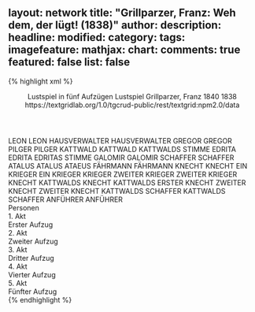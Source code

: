 layout: network
title: "Grillparzer, Franz: Weh dem, der lügt! (1838)"
author:
description:
headline:
modified:
category:
tags:
imagefeature:
mathjax:
chart:
comments: true
featured: false
list: false
---
{% highlight xml %}
<?xml-model href="https://raw.githubusercontent.com/DLiNa/project/master/rules/lina.rnc"?><?xml-model href="https://raw.githubusercontent.com/DLiNa/project/master/rules/lina.sch"?>
<play xmlns="http://lina.digital">
  <header>
    <title>Weh dem, der lügt!</title>
    <subtitle>Lustspiel in fünf Aufzügen</subtitle>
    <genretitle>Lustspiel</genretitle>
    <author>Grillparzer, Franz</author>
    <date type="print" when="1840">1840</date>
    <date type="premiere" when="1838">1838</date>
    <date type="written"/>
    <source>https://textgridlab.org/1.0/tgcrud-public/rest/textgrid:npm2.0/data</source>
  </header>
  <personae>
    <character>
      <name>LEON</name>
      <alias xml:id="leon">
        <name>LEON</name>
      </alias>
    </character>
    <character>
      <name>HAUSVERWALTER</name>
      <alias xml:id="hausverwalter">
        <name>HAUSVERWALTER</name>
      </alias>
    </character>
    <character>
      <name>GREGOR</name>
      <alias xml:id="gregor">
        <name>GREGOR</name>
      </alias>
    </character>
    <character>
      <name>PILGER</name>
      <alias xml:id="pilger">
        <name>PILGER</name>
      </alias>
    </character>
    <character>
      <name>KATTWALD</name>
      <alias xml:id="kattwald">
        <name>KATTWALD</name>
      </alias>
      <alias xml:id="kattwalds_stimme">
        <name>KATTWALDS STIMME</name>
      </alias>
    </character>
    <character>
      <name>EDRITA</name>
      <alias xml:id="edrita">
        <name>EDRITA</name>
      </alias>
      <alias xml:id="edritas_stimme">
        <name>EDRITAS STIMME</name>
      </alias>
    </character>
    <character>
      <name>GALOMIR</name>
      <alias xml:id="galomir">
        <name>GALOMIR</name>
      </alias>
    </character>
    <character>
      <name>SCHAFFER</name>
      <alias xml:id="schaffer">
        <name>SCHAFFER</name>
      </alias>
    </character>
    <character>
      <name>ATALUS</name>
      <alias xml:id="atalus">
        <name>ATALUS</name>
      </alias>
      <alias xml:id="ataeus">
        <name>ATAEUS</name>
      </alias>
    </character>
    <character>
      <name>FÄHRMANN</name>
      <alias xml:id="fährmann">
        <name>FÄHRMANN</name>
      </alias>
    </character>
    <character>
      <name>KNECHT</name>
      <alias xml:id="knecht">
        <name>KNECHT</name>
      </alias>
    </character>
    <character>
      <name>EIN KRIEGER</name>
      <alias xml:id="ein_krieger">
        <name>EIN KRIEGER</name>
      </alias>
      <alias xml:id="krieger">
        <name>KRIEGER</name>
      </alias>
    </character>
    <character>
      <name>ZWEITER KRIEGER</name>
      <alias xml:id="zweiter_krieger">
        <name>ZWEITER KRIEGER</name>
      </alias>
    </character>
    <character>
      <name>KNECHT KATTWALDS</name>
      <alias xml:id="knecht_kattwalds">
        <name>KNECHT KATTWALDS</name>
      </alias>
      <alias xml:id="erster_knecht">
        <name>ERSTER KNECHT</name>
      </alias>
    </character>
    <character>
      <name>ZWEITER KNECHT</name>
      <alias xml:id="zweiter_knecht">
        <name>ZWEITER KNECHT</name>
      </alias>
    </character>
    <character>
      <name>KATTWALDS SCHAFFER</name>
      <alias xml:id="kattwalds_schaffer">
        <name>KATTWALDS SCHAFFER</name>
      </alias>
    </character>
    <character>
      <name>ANFÜHRER</name>
      <alias xml:id="anführer">
        <name>ANFÜHRER</name>
      </alias>
    </character>
  </personae>
  <text>
    <div>
      <head>Personen</head>
    </div>
    <div>
      <head>1. Akt</head>
      <div>
        <head>Erster Aufzug</head>
        <sp who="#leon">
          <amount n="69" unit="speech_acts"/>
          <amount n="1890" unit="words"/>
          <amount n="250" unit="lines"/>
          <amount n="9509" unit="chars"/>
        </sp>
        <sp who="#hausverwalter">
          <amount n="15" unit="speech_acts"/>
          <amount n="208" unit="words"/>
          <amount n="29" unit="lines"/>
          <amount n="1090" unit="chars"/>
        </sp>
        <sp who="#gregor">
          <amount n="48" unit="speech_acts"/>
          <amount n="1362" unit="words"/>
          <amount n="183" unit="lines"/>
          <amount n="7021" unit="chars"/>
        </sp>
        <sp who="#pilger">
          <amount n="6" unit="speech_acts"/>
          <amount n="28" unit="words"/>
          <amount n="7" unit="lines"/>
          <amount n="178" unit="chars"/>
        </sp>
      </div>
    </div>
    <div>
      <head>2. Akt</head>
      <div>
        <head>Zweiter Aufzug</head>
        <sp who="#pilger">
          <amount n="24" unit="speech_acts"/>
          <amount n="211" unit="words"/>
          <amount n="37" unit="lines"/>
          <amount n="1006" unit="chars"/>
        </sp>
        <sp who="#leon">
          <amount n="117" unit="speech_acts"/>
          <amount n="1821" unit="words"/>
          <amount n="275" unit="lines"/>
          <amount n="9238" unit="chars"/>
        </sp>
        <sp who="#kattwald">
          <amount n="68" unit="speech_acts"/>
          <amount n="979" unit="words"/>
          <amount n="152" unit="lines"/>
          <amount n="4920" unit="chars"/>
        </sp>
        <sp who="#edrita">
          <amount n="50" unit="speech_acts"/>
          <amount n="737" unit="words"/>
          <amount n="107" unit="lines"/>
          <amount n="3761" unit="chars"/>
        </sp>
        <sp who="#galomir">
          <amount n="2" unit="speech_acts"/>
          <amount n="2" unit="words"/>
          <amount n="2" unit="lines"/>
          <amount n="7" unit="chars"/>
        </sp>
        <sp who="#schaffer">
          <amount n="1" unit="speech_acts"/>
          <amount n="36" unit="words"/>
          <amount n="4" unit="lines"/>
          <amount n="179" unit="chars"/>
        </sp>
        <sp who="#atalus">
          <amount n="22" unit="speech_acts"/>
          <amount n="293" unit="words"/>
          <amount n="44" unit="lines"/>
          <amount n="1455" unit="chars"/>
        </sp>
      </div>
    </div>
    <div>
      <head>3. Akt</head>
      <div>
        <head>Dritter Aufzug</head>
        <sp who="#leon">
          <amount n="72" unit="speech_acts"/>
          <amount n="1732" unit="words"/>
          <amount n="233" unit="lines"/>
          <amount n="8722" unit="chars"/>
        </sp>
        <sp who="#atalus">
          <amount n="21" unit="speech_acts"/>
          <amount n="182" unit="words"/>
          <amount n="28" unit="lines"/>
          <amount n="847" unit="chars"/>
        </sp>
        <sp who="#edrita">
          <amount n="30" unit="speech_acts"/>
          <amount n="763" unit="words"/>
          <amount n="101" unit="lines"/>
          <amount n="3794" unit="chars"/>
        </sp>
        <sp who="#kattwalds_stimme">
          <amount n="1" unit="speech_acts"/>
          <amount n="7" unit="words"/>
          <amount n="1" unit="lines"/>
          <amount n="32" unit="chars"/>
        </sp>
        <sp who="#kattwald">
          <amount n="33" unit="speech_acts"/>
          <amount n="282" unit="words"/>
          <amount n="52" unit="lines"/>
          <amount n="1398" unit="chars"/>
        </sp>
      </div>
    </div>
    <div>
      <head>4. Akt</head>
      <div>
        <head>Vierter Aufzug</head>
        <sp who="#leon">
          <amount n="41" unit="speech_acts"/>
          <amount n="506" unit="words"/>
          <amount n="75" unit="lines"/>
          <amount n="2516" unit="chars"/>
        </sp>
        <sp who="#atalus">
          <amount n="26" unit="speech_acts"/>
          <amount n="255" unit="words"/>
          <amount n="41" unit="lines"/>
          <amount n="1232" unit="chars"/>
        </sp>
        <sp who="#edritas_stimme">
          <amount n="1" unit="speech_acts"/>
          <amount n="1" unit="words"/>
          <amount n="1" unit="lines"/>
          <amount n="5" unit="chars"/>
        </sp>
        <sp who="#edrita">
          <amount n="56" unit="speech_acts"/>
          <amount n="1298" unit="words"/>
          <amount n="176" unit="lines"/>
          <amount n="6462" unit="chars"/>
        </sp>
        <sp who="#ataeus">
          <amount n="1" unit="speech_acts"/>
          <amount n="7" unit="words"/>
          <amount n="2" unit="lines"/>
          <amount n="35" unit="chars"/>
        </sp>
        <sp who="#galomir">
          <amount n="27" unit="speech_acts"/>
          <amount n="203" unit="words"/>
          <amount n="51" unit="lines"/>
          <amount n="894" unit="chars"/>
        </sp>
        <sp who="#schaffer">
          <amount n="7" unit="speech_acts"/>
          <amount n="54" unit="words"/>
          <amount n="9" unit="lines"/>
          <amount n="284" unit="chars"/>
        </sp>
        <sp who="#fährmann">
          <amount n="17" unit="speech_acts"/>
          <amount n="427" unit="words"/>
          <amount n="58" unit="lines"/>
          <amount n="2246" unit="chars"/>
        </sp>
        <sp who="#knecht">
          <amount n="3" unit="speech_acts"/>
          <amount n="74" unit="words"/>
          <amount n="9" unit="lines"/>
          <amount n="379" unit="chars"/>
        </sp>
        <sp who="#ein_krieger">
          <amount n="1" unit="speech_acts"/>
          <amount n="2" unit="words"/>
          <amount n="1" unit="lines"/>
          <amount n="8" unit="chars"/>
        </sp>
        <sp who="#krieger">
          <amount n="1" unit="speech_acts"/>
          <amount n="1" unit="words"/>
          <amount n="1" unit="lines"/>
          <amount n="7" unit="chars"/>
        </sp>
        <sp who="#zweiter_krieger">
          <amount n="3" unit="speech_acts"/>
          <amount n="36" unit="words"/>
          <amount n="6" unit="lines"/>
          <amount n="184" unit="chars"/>
        </sp>
        <sp who="#kattwald">
          <amount n="5" unit="speech_acts"/>
          <amount n="67" unit="words"/>
          <amount n="9" unit="lines"/>
          <amount n="341" unit="chars"/>
        </sp>
      </div>
    </div>
    <div>
      <head>5. Akt</head>
      <div>
        <head>Fünfter Aufzug</head>
        <sp who="#leon">
          <amount n="25" unit="speech_acts"/>
          <amount n="1028" unit="words"/>
          <amount n="135" unit="lines"/>
          <amount n="5347" unit="chars"/>
        </sp>
        <sp who="#knecht_kattwalds">
          <amount n="1" unit="speech_acts"/>
          <amount n="3" unit="words"/>
          <amount n="1" unit="lines"/>
          <amount n="17" unit="chars"/>
        </sp>
        <sp who="#knecht_kattwalds">
          <amount n="1" unit="speech_acts"/>
          <amount n="4" unit="words"/>
          <amount n="1" unit="lines"/>
          <amount n="19" unit="chars"/>
        </sp>
        <sp who="#zweiter_knecht">
          <amount n="2" unit="speech_acts"/>
          <amount n="4" unit="words"/>
          <amount n="2" unit="lines"/>
          <amount n="18" unit="chars"/>
        </sp>
        <sp who="#erster_knecht">
          <amount n="2" unit="speech_acts"/>
          <amount n="6" unit="words"/>
          <amount n="2" unit="lines"/>
          <amount n="29" unit="chars"/>
        </sp>
        <sp who="#kattwalds_schaffer">
          <amount n="1" unit="speech_acts"/>
          <amount n="4" unit="words"/>
          <amount n="1" unit="lines"/>
          <amount n="16" unit="chars"/>
        </sp>
        <sp who="#schaffer">
          <amount n="9" unit="speech_acts"/>
          <amount n="133" unit="words"/>
          <amount n="19" unit="lines"/>
          <amount n="705" unit="chars"/>
        </sp>
        <sp who="#galomir">
          <amount n="2" unit="speech_acts"/>
          <amount n="12" unit="words"/>
          <amount n="2" unit="lines"/>
          <amount n="52" unit="chars"/>
        </sp>
        <sp who="#anführer">
          <amount n="3" unit="speech_acts"/>
          <amount n="72" unit="words"/>
          <amount n="11" unit="lines"/>
          <amount n="416" unit="chars"/>
        </sp>
        <sp who="#atalus">
          <amount n="9" unit="speech_acts"/>
          <amount n="110" unit="words"/>
          <amount n="14" unit="lines"/>
          <amount n="547" unit="chars"/>
        </sp>
        <sp who="#gregor">
          <amount n="22" unit="speech_acts"/>
          <amount n="589" unit="words"/>
          <amount n="75" unit="lines"/>
          <amount n="2921" unit="chars"/>
        </sp>
        <sp who="#edrita">
          <amount n="11" unit="speech_acts"/>
          <amount n="184" unit="words"/>
          <amount n="27" unit="lines"/>
          <amount n="948" unit="chars"/>
        </sp>
      </div>
    </div>
  </text>
</play>
{% endhighlight %}